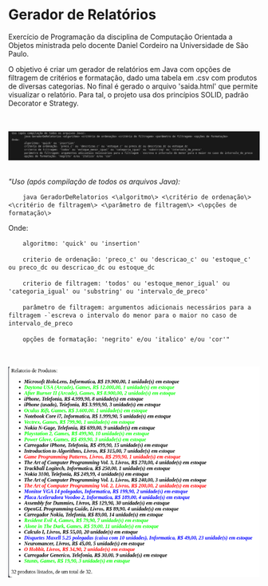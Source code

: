 # Gerador de Relatórios
<p>
Exercício de Programação da disciplina de Computação Orientada a Objetos ministrada pelo docente Daniel Cordeiro na Universidade de São Paulo.
 
O objetivo é criar um gerador de relatórios em Java com opções de filtragem de critérios e formatação, dado uma tabela em .csv com produtos de diversas categorias. No final é gerado o arquivo 'saida.html' que permite visualizar o relatório. Para tal, o projeto usa dos princípios SOLID, padrão Decorator e Strategy. 
</p>
<br/>
<br/>
<img src="./pic/gerador-de-relatorios-1.png">
<br/>
<br/>
<p style="font-style: italic;">
"Uso (após compilação de todos os arquivos Java):

        java GeradorDeRelatorios <\algoritmo\> <\critério de ordenação\> <\critério de filtragem\> <\parâmetro de filtragem\> <\opções de formatação\>
Onde:

        algoritmo: 'quick' ou 'insertion'

        criterio de ordenação: 'preco_c' ou 'descricao_c' ou 'estoque_c' ou preco_dc ou descricao_dc ou estoque_dc

        criterio de filtragem: 'todos' ou 'estoque_menor_igual' ou 'categoria_igual' ou 'substring' ou 'intervalo_de_preco'

        parâmetro de filtragem: argumentos adicionais necessários para a filtragem -`escreva o intervalo do menor para o maior no caso de intervalo_de_preco
        
        opções de formatação: 'negrito' e/ou 'italico' e/ou 'cor'"


</p>
<br/>
<br/>
<img src="./pic/gerador-de-relatorios-2.png">
